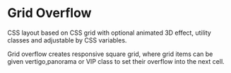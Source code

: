 # Grid Overflow

CSS layout based on CSS grid with optional animated 3D effect, utility classes and adjustable by CSS
variables.

Grid overflow crea­tes respon­sive square grid, where grid items can be given vertigo,pa­no­rama or VIP class to set their over­flow into the next cell.


            
